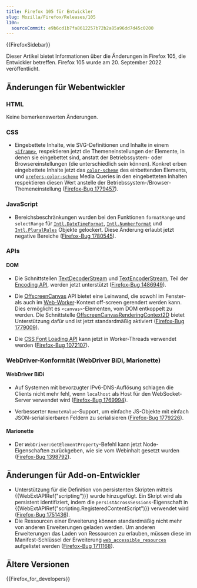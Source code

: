 ```yaml
---
title: Firefox 105 für Entwickler
slug: Mozilla/Firefox/Releases/105
l10n:
  sourceCommit: e9b6cd1b7fa8612257b72b2a85a96dd7d45c0200
---
```


{{FirefoxSidebar}}

Dieser Artikel bietet Informationen über die Änderungen in Firefox 105, die Entwickler betreffen. Firefox 105 wurde am 20. September 2022 veröffentlicht.

## Änderungen für Webentwickler

### HTML

Keine bemerkenswerten Änderungen.

### CSS

- Eingebettete Inhalte, wie SVG-Definitionen und Inhalte in einem [`<iframe>`](/de/docs/Web/HTML/Reference/Elements/iframe), respektieren jetzt die Themeneinstellungen der Elemente, in denen sie eingebettet sind, anstatt der Betriebssystem- oder Browsereinstellungen (die unterschiedlich sein können).
  Konkret erben eingebettete Inhalte jetzt das [`color-scheme`](/de/docs/Web/CSS/color-scheme) des einbettenden Elements, und [`prefers-color-scheme`](/de/docs/Web/CSS/@media/prefers-color-scheme) Media Queries in den eingebetteten Inhalten respektieren diesen Wert anstelle der Betriebssystem-/Browser-Themeneinstellung ([Firefox-Bug 1779457](https://bugzil.la/1779457)).

### JavaScript

- Bereichsbeschränkungen wurden bei den Funktionen `formatRange` und `selectRange` für [`Intl.DateTimeFormat`](/de/docs/Web/JavaScript/Reference/Global_Objects/Intl/DateTimeFormat), [`Intl.NumberFormat`](/de/docs/Web/JavaScript/Reference/Global_Objects/Intl/NumberFormat) und [`Intl.PluralRules`](/de/docs/Web/JavaScript/Reference/Global_Objects/Intl/PluralRules) Objekte gelockert. Diese Änderung erlaubt jetzt negative Bereiche ([Firefox-Bug 1780545](https://bugzil.la/1780545)).

### APIs

#### DOM

- Die Schnittstellen [TextDecoderStream](/de/docs/Web/API/TextDecoderStream) und [TextEncoderStream](/de/docs/Web/API/TextEncoderStream), Teil der [Encoding API](/de/docs/Web/API/Encoding_API), werden jetzt unterstützt ([Firefox-Bug 1486949](https://bugzil.la/1486949)).

- Die [OffscreenCanvas](/de/docs/Web/API/OffscreenCanvas) API bietet eine Leinwand, die sowohl im Fenster- als auch im [Web-Worker](/de/docs/Web/API/OffscreenCanvas#asynchronous_display_of_frames_produced_by_an_offscreencanvas)-Kontext off-screen gerendert werden kann.
  Dies ermöglicht es `<canvas>`-Elementen, vom DOM entkoppelt zu werden. Die Schnittstelle [OffscreenCanvasRenderingContext2D](/de/docs/Web/API/OffscreenCanvasRenderingContext2D) bietet Unterstützung dafür und ist jetzt standardmäßig aktiviert ([Firefox-Bug 1779009](https://bugzil.la/1779009)).

- Die [CSS Font Loading API](/de/docs/Web/API/CSS_Font_Loading_API) kann jetzt in Worker-Threads verwendet werden ([Firefox-Bug 1072107](https://bugzil.la/1072107)).

### WebDriver-Konformität (WebDriver BiDi, Marionette)

#### WebDriver BiDi

- Auf Systemen mit bevorzugter IPv6-DNS-Auflösung schlagen die Clients nicht mehr fehl, wenn `localhost` als Host für den WebSocket-Server verwendet wird ([Firefox-Bug 1769994](https://bugzil.la/1769994)).

- Verbesserter `RemoteValue`-Support, um einfache JS-Objekte mit einfach JSON-serialisierbaren Feldern zu serialisieren ([Firefox-Bug 1779226](https://bugzil.la/1779226)).

#### Marionette

- Der `WebDriver:GetElementProperty`-Befehl kann jetzt Node-Eigenschaften zurückgeben, wie sie vom Webinhalt gesetzt wurden ([Firefox-Bug 1398792](https://bugzil.la/1398792)).

## Änderungen für Add-on-Entwickler

- Unterstützung für die Definition von persistenten Skripten mittels {{WebExtAPIRef("scripting")}} wurde hinzugefügt. Ein Skript wird als persistent identifiziert, indem die `persistAcrossSessions`-Eigenschaft in {{WebExtAPIRef("scripting.RegisteredContentScript")}} verwendet wird ([Firefox-Bug 1751436](https://bugzil.la/1751436)).
- Die Ressourcen einer Erweiterung können standardmäßig nicht mehr von anderen Erweiterungen geladen werden. Um anderen Erweiterungen das Laden von Ressourcen zu erlauben, müssen diese im Manifest-Schlüssel der Erweiterung [`web_accessible_resources`](/de/docs/Mozilla/Add-ons/WebExtensions/manifest.json/web_accessible_resources) aufgelistet werden ([Firefox-Bug 1711168](https://bugzil.la/1711168)).

## Ältere Versionen

{{Firefox_for_developers}}
